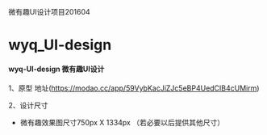  
微有趣UI设计项目201604

# wyq_UI-design


#### wyq-UI-design 微有趣UI设计

1、原型
地址(https://modao.cc/app/59VybKacJiZJc5eBP4UedCIB4cUMirm)

2、设计尺寸
- 微有趣效果图尺寸750px X 1334px
（若必要以后提供其他尺寸）
